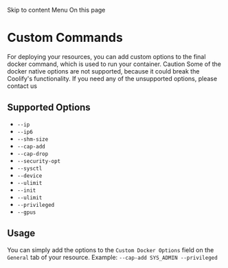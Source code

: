 Skip to content
Menu
On this page
# Custom Commands ​
For deploying your resources, you can add custom options to the final docker command, which is used to run your container.
Caution
Some of the docker native options are not supported, because it could break the Coolify's functionality. If you need any of the unsupported options, please contact us
## Supported Options ​
  * `--ip`
  * `--ip6`
  * `--shm-size`
  * `--cap-add`
  * `--cap-drop`
  * `--security-opt`
  * `--sysctl`
  * `--device`
  * `--ulimit`
  * `--init`
  * `--ulimit`
  * `--privileged`
  * `--gpus`


## Usage ​
You can simply add the options to the `Custom Docker Options` field on the `General` tab of your resource.
Example: `--cap-add SYS_ADMIN --privileged`
